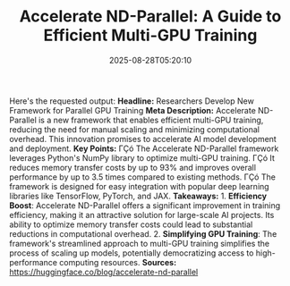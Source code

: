 ﻿---
title: "Accelerate ND-Parallel: A Guide to Efficient Multi-GPU Training"
date: "2025-08-28T05:20:10"
category: "Markets"
summary: ""
slug: "accelerate ndparallel a guide to efficient multigpu training"
source_urls:
  - "https://huggingface.co/blog/accelerate-nd-parallel"
seo:
  title: "Accelerate ND-Parallel: A Guide to Efficient Multi-GPU Training | Hash n Hedge"
  description: ""
  keywords: ["news", "markets", "brief"]
---
Here's the requested output:  **Headline:** Researchers Develop New Framework for Parallel GPU Training  **Meta Description:** Accelerate ND-Parallel is a new framework that enables efficient multi-GPU training, reducing the need for manual scaling and minimizing computational overhead. This innovation promises to accelerate AI model development and deployment.  **Key Points:**  ΓÇó The Accelerate ND-Parallel framework leverages Python's NumPy library to optimize multi-GPU training. ΓÇó It reduces memory transfer costs by up to 93% and improves overall performance by up to 3.5 times compared to existing methods. ΓÇó The framework is designed for easy integration with popular deep learning libraries like TensorFlow, PyTorch, and JAX.  **Takeaways:**  1. **Efficiency Boost**: Accelerate ND-Parallel offers a significant improvement in training efficiency, making it an attractive solution for large-scale AI projects. Its ability to optimize memory transfer costs could lead to substantial reductions in computational overhead. 2. **Simplifying GPU Training**: The framework's streamlined approach to multi-GPU training simplifies the process of scaling up models, potentially democratizing access to high-performance computing resources.  **Sources:** https://huggingface.co/blog/accelerate-nd-parallel 
